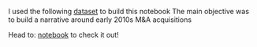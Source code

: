 I used the following [dataset](https://modeanalytics.com/crunchbase/tables/acquisitions) to build this notebook
The main objective was to build a narrative around early 2010s M&A acquisitions

Head to: [notebook](https://github.com/garenshtam/iPythonNotebook/blob/master/Mini%20Data%20Project.ipynb) to check it out!
